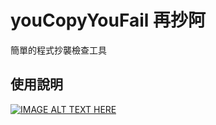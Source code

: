 # youCopyYouFail 再抄阿
簡單的程式抄襲檢查工具

## 使用說明

[![IMAGE ALT TEXT HERE](https://youtu.be/TLQNKiMuNi4)](https://youtu.be/TLQNKiMuNi4)
